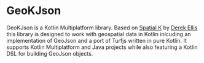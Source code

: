# GeoKJson

GeoKJson is a Kotlin Multiplatform library. Based on [Spatial K](https://github.com/dellisd/spatial-k)
by [Derek Ellis](https://github.com/dellisd) this library is designed to work with geospatial data in Kotlin inlcuding
an implementation of GeoJson and a port of Turfjs written in pure Kotlin. It supports Kotlin Multiplatform and Java
projects while also featuring a Kotlin DSL for building GeoJson objects.

